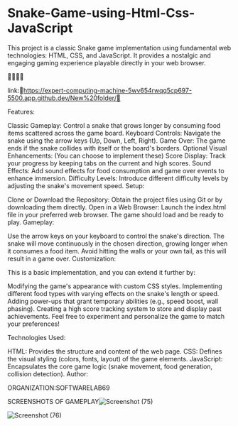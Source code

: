 # Snake-Game-using-Html-Css-JavaScript
This project is a classic Snake game implementation using fundamental web technologies: HTML, CSS, and JavaScript. It provides a nostalgic and engaging gaming experience playable directly in your web browser.

🐍🐍🐉🐉

link:🐍https://expert-computing-machine-5wv654rwqq5cp697-5500.app.github.dev/New%20folder/🐍

Features:

Classic Gameplay: Control a snake that grows longer by consuming food items scattered across the game board.
Keyboard Controls: Navigate the snake using the arrow keys (Up, Down, Left, Right).
Game Over: The game ends if the snake collides with itself or the board's borders.
Optional Visual Enhancements: (You can choose to implement these)
Score Display: Track your progress by keeping tabs on the current and high scores.
Sound Effects: Add sound effects for food consumption and game over events to enhance immersion.
Difficulty Levels: Introduce different difficulty levels by adjusting the snake's movement speed.
Setup:

Clone or Download the Repository: Obtain the project files using Git or by downloading them directly.
Open in a Web Browser: Launch the index.html file in your preferred web browser. The game should load and be ready to play.
Gameplay:

Use the arrow keys on your keyboard to control the snake's direction.
The snake will move continuously in the chosen direction, growing longer when it consumes a food item.
Avoid hitting the walls or your own tail, as this will result in a game over.
Customization:

This is a basic implementation, and you can extend it further by:

Modifying the game's appearance with custom CSS styles.
Implementing different food types with varying effects on the snake's length or speed.
Adding power-ups that grant temporary abilities (e.g., speed boost, wall phasing).
Creating a high score tracking system to store and display past achievements.
Feel free to experiment and personalize the game to match your preferences!

Technologies Used:

HTML: Provides the structure and content of the web page.
CSS: Defines the visual styling (colors, fonts, layout) of the game elements.
JavaScript: Encapsulates the core game logic (snake movement, food generation, collision detection).
Author:

ORGANIZATION:SOFTWARELAB69

SCREENSHOTS OF GAMEPLAY![Screenshot (75)](https://github.com/SOFTWARE-LAB69/Snake-Game-using-Html-Css-JavaScript/assets/157007477/7ce84227-189a-4c25-bb97-2f48c59d7f7e)

![Screenshot (76)](https://github.com/SOFTWARE-LAB69/Snake-Game-using-Html-Css-JavaScript/assets/157007477/36f7daad-5590-4652-b3b9-4abb437357a8)
